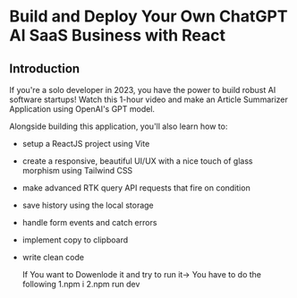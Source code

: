 # Build and Deploy Your Own ChatGPT AI SaaS Business with React


## Introduction
If you're a solo developer in 2023, you have the power to build robust AI software startups! Watch this 1-hour video and make an Article Summarizer Application using OpenAI's GPT model.
 
Alongside building this application, you'll also learn how to:
- setup a ReactJS project using Vite
- create a responsive, beautiful UI/UX with a nice touch of glass morphism using Tailwind CSS
- make advanced RTK query API requests that fire on condition
- save history using the local storage
- handle form events and catch errors
- implement copy to clipboard
- write clean code


  If  You want to  Dowenlode it and  try to run it->
  You have to  do the following 
  1.npm i
  2.npm run dev

